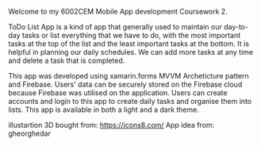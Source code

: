 Welcome to my 6002CEM Mobile App development Coursework 2.


ToDo List App is a kind of app that generally used to maintain our day-to-day tasks or list everything that we have to do, with the most important tasks at the top of the list
and the least important tasks at the bottom. It is helpful in planning our daily schedules. We can add more tasks at any time and delete a task that is completed.


This app was developed using xamarin.forms MVVM Archeticture pattern and Firebase. Users' data can be securely stored on the Firebase cloud because Firebase was utilised on the application. Users can create accounts and login to this app to create daily tasks and organise them into lists. This app is available in both a light and a dark theme.





illustartion 3D bought from: https://icons8.com/
App idea from: gheorghedar
